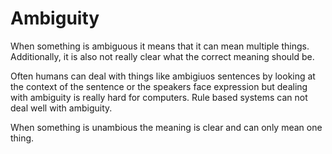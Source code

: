 # Ambiguity 
When something is ambiguous it means that it can mean multiple things. Additionally, it is also not really clear what the correct meaning should be.

Often humans can deal with things like ambigiuos sentences by looking at the context of the sentence or the speakers face expression but dealing with ambiguity is really hard for computers. Rule based systems can not deal well with ambiguity.  

When something is unambious the meaning is clear and can only mean one thing.